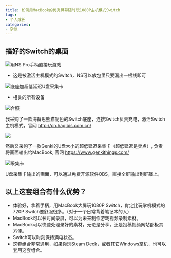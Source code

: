 ```yaml
---
title: 如何用MacBook的优秀屏幕随时玩1080P主机模式Switch
tags:
- 个人成长
categories:
- 杂谈
---
```


## 搞好的Switch的桌面

![用NS Pro手柄直接玩游戏](https://cdn.fangyuanxiaozhan.com/assets/1666267841403xhm05Arn.jpeg)

- 这是被激活主机模式的Switch，NS可以放包里只要漏出一根线即可 

![底座加超低延迟U盘采集卡](https://cdn.fangyuanxiaozhan.com/assets/1666267841715NWY4fXAB.jpeg)

- 相关的所有设备

![合照](https://cdn.fangyuanxiaozhan.com/assets/1666267841658TyfH7aSp.jpeg)



我采购了一款海备思熊猫配色的Switch底座，连接Switch负责充电，激活Switch主机模式，官网 http://cn.hagibis.com.cn/



![](https://cdn.fangyuanxiaozhan.com/assets/1666268830415TRC3sG5X.jpeg)

然后又采购了一款Genki的U盘大小的超低延迟采集卡（超低延迟是卖点）, 负责将画面输出给MacBook, 官网 https://www.genkithings.com/

![采集卡](https://cdn.fangyuanxiaozhan.com/assets/1666268442782J0A4ApQR.png)

U盘采集卡输出的画面，可以通过免费开源软件OBS，直接全屏输出到屏幕上。

## 以上这套组合有什么优势？



- 体验好，拿着手柄，用MacBook大屏玩1080P Switch，肯定比玩掌机模式的720P Switch要舒服很多。（对于一个日常背着笔记本的人）
- MacBook可以长时间录屏，可以为未来制作游戏视频录制素材。
- MacBook可以快速处理录好的素材，无论是分享，还是投稿视频网站都极其方便。
- Switch可以时刻保持满电状态。
- 这套组合非常通用，如果你玩Steam Deck，或者其它Windows掌机，也可以套用这套组合。



